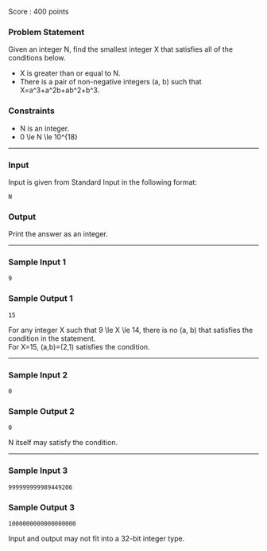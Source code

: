 Score : 400 points

### Problem Statement

Given an integer N, find the smallest integer X that satisfies all of the conditions below.

* X is greater than or equal to N.
* There is a pair of non-negative integers (a, b) such that X=a^3+a^2b+ab^2+b^3.

### Constraints

* N is an integer.
* 0 \le N \le 10^{18}

---

### Input

Input is given from Standard Input in the following format:

```
N
```

### Output

Print the answer as an integer.

---

### Sample Input 1

```
9
```

### Sample Output 1

```
15
```

For any integer X such that 9 \le X \le 14, there is no (a, b) that satisfies the condition in the statement.  
For X=15, (a,b)=(2,1) satisfies the condition.

---

### Sample Input 2

```
0
```

### Sample Output 2

```
0
```

N itself may satisfy the condition.

---

### Sample Input 3

```
999999999989449206
```

### Sample Output 3

```
1000000000000000000
```

Input and output may not fit into a 32-bit integer type.